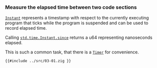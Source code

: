 ### Measure the elapsed time between two code sections

[`Instant`] represents a timestamp with respect to the currently executing program that ticks while the program is suspended and can be used to record elapsed time.

Calling [`std.time.Instant.since`] returns a u64 representing nanoseconds elapsed.

This is such a common task, that there is a [`Timer`] for convenience.

```zig
{{#include ../src/03-01.zig }}
```

[`instant`]: https://ziglang.org/documentation/0.11.0/std/#A;std:time.Instant
[`timer`]: https://ziglang.org/documentation/0.11.0/std/#A;std:time.Timer
[`std.time.instant.since`]: https://ziglang.org/documentation/0.11.0/std/#A;std:time.Instant.since
